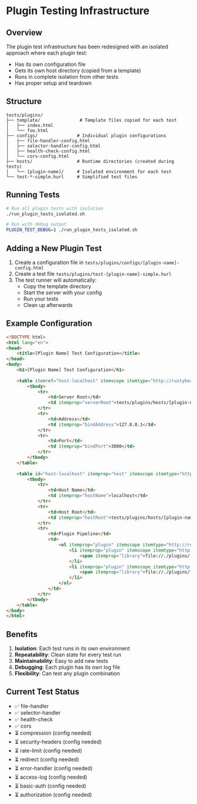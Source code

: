# Plugin Testing Infrastructure

## Overview

The plugin test infrastructure has been redesigned with an isolated approach where each plugin test:
- Has its own configuration file
- Gets its own host directory (copied from a template)
- Runs in complete isolation from other tests
- Has proper setup and teardown

## Structure

```
tests/plugins/
├── template/               # Template files copied for each test
│   ├── index.html
│   └── foo.html
├── configs/               # Individual plugin configurations
│   ├── file-handler-config.html
│   ├── selector-handler-config.html
│   ├── health-check-config.html
│   └── cors-config.html
├── hosts/                 # Runtime directories (created during tests)
│   └── [plugin-name]/     # Isolated environment for each test
└── test-*-simple.hurl     # Simplified test files
```

## Running Tests

```bash
# Run all plugin tests with isolation
./run_plugin_tests_isolated.sh

# Run with debug output
PLUGIN_TEST_DEBUG=1 ./run_plugin_tests_isolated.sh
```

## Adding a New Plugin Test

1. Create a configuration file in `tests/plugins/configs/[plugin-name]-config.html`
2. Create a test file `tests/plugins/test-[plugin-name]-simple.hurl`
3. The test runner will automatically:
   - Copy the template directory
   - Start the server with your config
   - Run your tests
   - Clean up afterwards

## Example Configuration

```html
<!DOCTYPE html>
<html lang="en">
<head>
    <title>[Plugin Name] Test Configuration</title>
</head>
<body>
    <h1>[Plugin Name] Test Configuration</h1>
    
    <table itemref="host-localhost" itemscope itemtype="http://rustybeam.net/ServerConfig">
        <tbody>
            <tr>
                <td>Server Root</td>
                <td itemprop="serverRoot">tests/plugins/hosts/[plugin-name]</td>
            </tr>
            <tr>
                <td>Address</td>
                <td itemprop="bindAddress">127.0.0.1</td>
            </tr>
            <tr>
                <td>Port</td>
                <td itemprop="bindPort">3000</td>
            </tr>
        </tbody>
    </table>
    
    <table id="host-localhost" itemprop="host" itemscope itemtype="http://rustybeam.net/HostConfig">
        <tbody>
            <tr>
                <td>Host Name</td>
                <td itemprop="hostName">localhost</td>
            </tr>
            <tr>
                <td>Host Root</td>
                <td itemprop="hostRoot">tests/plugins/hosts/[plugin-name]</td>
            </tr>
            <tr>
                <td>Plugin Pipeline</td>
                <td>
                    <ol itemprop="plugin" itemscope itemtype="http://rustybeam.net/Plugin">
                        <li itemprop="plugin" itemscope itemtype="http://rustybeam.net/Plugin">
                            <span itemprop="library">file://./plugins/[plugin-name].so</span>
                        </li>
                        <li itemprop="plugin" itemscope itemtype="http://rustybeam.net/Plugin">
                            <span itemprop="library">file://./plugins/file-handler-v2.so</span>
                        </li>
                    </ol>
                </td>
            </tr>
        </tbody>
    </table>
</body>
</html>
```

## Benefits

1. **Isolation**: Each test runs in its own environment
2. **Repeatability**: Clean state for every test run
3. **Maintainability**: Easy to add new tests
4. **Debugging**: Each plugin has its own log file
5. **Flexibility**: Can test any plugin combination

## Current Test Status

- ✅ file-handler
- ✅ selector-handler  
- ✅ health-check
- ✅ cors
- ⏳ compression (config needed)
- ⏳ security-headers (config needed)
- ⏳ rate-limit (config needed)
- ⏳ redirect (config needed)
- ⏳ error-handler (config needed)
- ⏳ access-log (config needed)
- ⏳ basic-auth (config needed)
- ⏳ authorization (config needed)